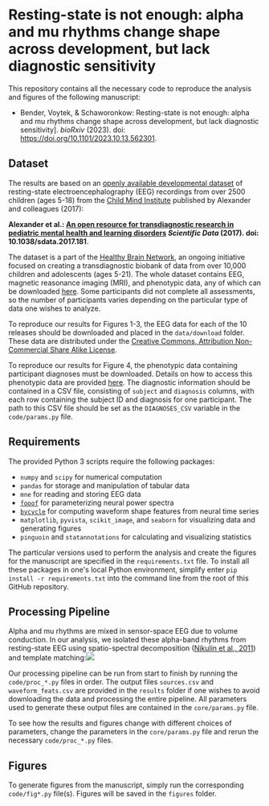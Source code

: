 # Resting-state is not enough: alpha and mu rhythms change shape across development, but lack diagnostic sensitivity

This repository contains all the necessary code to reproduce the analysis and figures of the following manuscript:

- Bender, Voytek, & Schaworonkow: Resting-state is not enough: alpha and mu rhythms change shape across development, but lack diagnostic sensitivity]. *bioRxiv* (2023). doi: https://doi.org/10.1101/2023.10.13.562301.

## Dataset

The results are based on an [openly available developmental dataset](http://fcon_1000.projects.nitrc.org/indi/cmi_healthy_brain_network/index.html) of resting-state electroencephalography (EEG) recordings from over 2500 children (ages 5-18) from the [Child Mind Institute](https://childmind.org/) published by Alexander and colleagues (2017):

**Alexander et al.: [An open resource for transdiagnostic research in pediatric mental health and learning disorders](https://www.nature.com/articles/sdata2017181) *Scientific Data* (2017). doi: 10.1038/sdata.2017.181**.

The dataset is a part of the [Healthy Brain Network](http://fcon_1000.projects.nitrc.org/indi/cmi_healthy_brain_network/About.html), an ongoing initiative focused on creating a transdiagnostic biobank of data from over 10,000 children and adolescents (ages 5-21). The whole dataset contains EEG, magnetic reasonance imaging (MRI), and phenotypic data, any of which can be downloaded [here](http://fcon_1000.projects.nitrc.org/indi/cmi_healthy_brain_network/sharing_neuro.html). Some participants did not complete all assessments, so the number of participants varies depending on the particular type of data one wishes to analyze.

To reproduce our results for Figures 1-3, the EEG data for each of the 10 releases should be downloaded and placed in the `data/download` folder. These data are distributed under the [Creative Commons, Attribution Non-Commercial Share Alike License](https://creativecommons.org/licenses/by-nc-sa/4.0/).

To reproduce our results for Figure 4, the phenotypic data containing participant diagnoses must be downloaded. Details on how to access this phenotypic data are provided [here](http://fcon_1000.projects.nitrc.org/indi/cmi_healthy_brain_network/Pheno_Access.html). The diagnostic information should be contained in a CSV file, consisting of `subject` and `diagnosis` columns, with each row containing the subject ID and diagnosis for one participant. The path to this CSV file should be set as the `DIAGNOSES_CSV` variable in the `code/params.py` file.
## Requirements

The provided Python 3 scripts require the following packages:
- `numpy` and `scipy` for numerical computation
- `pandas` for storage and manipulation of tabular data
- `mne` for reading and storing EEG data
- [`fooof`](https://fooof-tools.github.io/fooof/) for parameterizing neural power spectra
- [`bycycle`](https://bycycle-tools.github.io/bycycle/) for computing waveform shape features from neural time series
- `matplotlib`, `pyvista`, `scikit_image`, and `seaborn` for visualizing data and generating figures
- `pinguoin` and `statannotations` for calculating and visualizing statistics

The particular versions used to perform the analysis and create the figures for the manuscript are specified in the `requirements.txt` file. To install all these packages in one's local Python environment, simplify enter `pip install -r requirements.txt` into the command line from the root of this GitHub repository.

## Processing Pipeline

Alpha and mu rhythms are mixed in sensor-space EEG due to volume conduction. In our analysis, we isolated these alpha-band rhythms from resting-state EEG using spatio-spectral decomposition ([Nikulin et al., 2011](https://pubmed.ncbi.nlm.nih.gov/21276858/)) and template matching:![](./figures/fig1_methods.png)

Our processing pipeline can be run from start to finish by running the `code/proc_*.py` files in order. The output files `sources.csv` and `waveform_feats.csv` are provided in the `results` folder if one wishes to avoid downloading the data and processing the entire pipeline. All parameters used to generate these output files are contained in the `core/params.py` file.

To see how the results and figures change with different choices of parameters, change the parameters in the `core/params.py` file and rerun the necessary `code/proc_*.py` files.

## Figures

To generate figures from the manuscript, simply run the corresponding `code/fig*.py` file(s). Figures will be saved in the `figures` folder.
